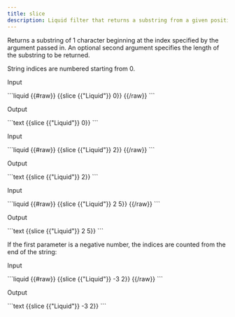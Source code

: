 ```yaml
---
title: slice
description: Liquid filter that returns a substring from a given position in a string.
---
```


Returns a substring of 1 character beginning at the index specified by the argument passed in. An optional second argument specifies the length of the substring to be returned.

String indices are numbered starting from 0.

<p class="code-label">Input</p>
```liquid
{{#raw}}
{{slice {{"Liquid"}} 0}}
{{/raw}}
```

<p class="code-label">Output</p>
```text
{{slice {{"Liquid"}} 0}}
```

<p class="code-label">Input</p>
```liquid
{{#raw}}
{{slice {{"Liquid"}} 2}}
{{/raw}}
```

<p class="code-label">Output</p>
```text
{{slice {{"Liquid"}} 2}}
```

<p class="code-label">Input</p>
```liquid
{{#raw}}
{{slice {{"Liquid"}} 2 5}}
{{/raw}}
```

<p class="code-label">Output</p>
```text
{{slice {{"Liquid"}} 2 5}}
```

If the first parameter is a negative number, the indices are counted from the end of the string:

<p class="code-label">Input</p>
```liquid
{{#raw}}
{{slice {{"Liquid"}} -3 2}}
{{/raw}}
```

<p class="code-label">Output</p>
```text
{{slice {{"Liquid"}} -3 2}}
```
